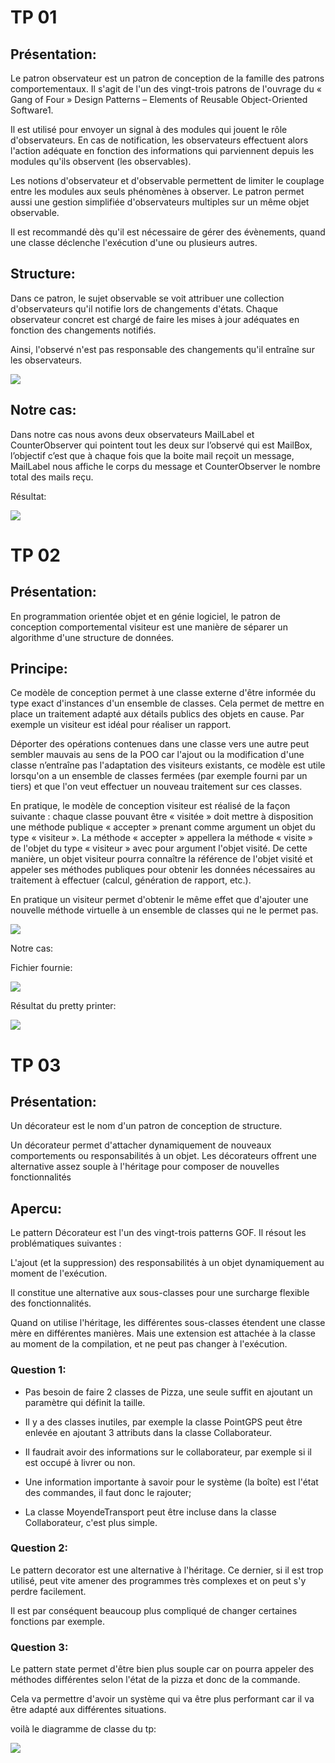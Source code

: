 # TP 01

## Présentation:

Le patron observateur est un patron de conception de la famille des patrons comportementaux. Il s'agit de l'un des vingt-trois patrons de l'ouvrage du « Gang of Four » Design Patterns – Elements of Reusable Object-Oriented Software1.

Il est utilisé pour envoyer un signal à des modules qui jouent le rôle d'observateurs. En cas de notification, les observateurs effectuent alors l'action adéquate en fonction des informations qui parviennent depuis les modules qu'ils observent (les observables).

Les notions d'observateur et d'observable permettent de limiter le couplage entre les modules aux seuls phénomènes à observer. Le patron permet aussi une gestion simplifiée d'observateurs multiples sur un même objet observable.

Il est recommandé dès qu'il est nécessaire de gérer des évènements, quand une classe déclenche l'exécution d'une ou plusieurs autres.

## Structure:

Dans ce patron, le sujet observable se voit attribuer une collection d'observateurs qu'il notifie lors de changements d'états. Chaque observateur concret est chargé de faire les mises à jour adéquates en fonction des changements notifiés.

Ainsi, l'observé n'est pas responsable des changements qu'il entraîne sur les observateurs.

![](images/Observer.svg.png)

## Notre cas:
Dans notre cas nous avons deux observateurs MailLabel et CounterObserver qui pointent tout les deux sur l’observé qui est MailBox, l’objectif c’est que à chaque fois que la boite mail reçoit un message, MailLabel nous affiche le corps du message et CounterObserver le nombre total des mails reçu.
 
Résultat:

![](images/CaptureTP0.PNG)


# TP 02

## Présentation:

En programmation orientée objet et en génie logiciel, le patron de conception comportemental visiteur est une manière de séparer un algorithme d'une structure de données.

## Principe:

Ce modèle de conception permet à une classe externe d'être informée du type exact d'instances d'un ensemble de classes. Cela permet de mettre en place un traitement adapté aux détails publics des objets en cause. Par exemple un visiteur est idéal pour réaliser un rapport.

Déporter des opérations contenues dans une classe vers une autre peut sembler mauvais au sens de la POO car l'ajout ou la modification d'une classe n’entraîne pas l'adaptation des visiteurs existants, ce modèle est utile lorsqu'on a un ensemble de classes fermées (par exemple fourni par un tiers) et que l'on veut effectuer un nouveau traitement sur ces classes.

En pratique, le modèle de conception visiteur est réalisé de la façon suivante : chaque classe pouvant être « visitée » doit mettre à disposition une méthode publique « accepter » prenant comme argument un objet du type « visiteur ». La méthode « accepter » appellera la méthode « visite » de l'objet du type « visiteur » avec pour argument l'objet visité. De cette manière, un objet visiteur pourra connaître la référence de l'objet visité et appeler ses méthodes publiques pour obtenir les données nécessaires au traitement à effectuer (calcul, génération de rapport, etc.).

En pratique un visiteur permet d'obtenir le même effet que d'ajouter une nouvelle méthode virtuelle à un ensemble de classes qui ne le permet pas.

![](images/Visitor_pattern_uml.svg.png)

Notre cas: 

Fichier fournie:

![](images/test.PNG)

Résultat du pretty printer:

![](images/prettyPrinter.PNG)


# TP 03 

## Présentation:

Un décorateur est le nom d'un patron de conception de structure.

Un décorateur permet d'attacher dynamiquement de nouveaux comportements ou responsabilités à un objet. Les décorateurs offrent une alternative assez souple à l'héritage pour composer de nouvelles fonctionnalités

## Apercu:

Le pattern Décorateur est l'un des vingt-trois patterns GOF. Il résout les problématiques suivantes :

L'ajout (et la suppression) des responsabilités à un objet dynamiquement au moment de l'exécution.

Il constitue une alternative aux sous-classes pour une surcharge flexible des fonctionnalités.

Quand on utilise l'héritage, les différentes sous-classes étendent une classe mère en différentes manières. Mais une extension est attachée à la classe au moment de la compilation, et ne peut pas changer à l'exécution.

### Question 1:

- Pas besoin de faire 2 classes de Pizza, une seule suffit en ajoutant un paramètre qui définit la taille.

- Il y a des classes inutiles, par exemple la classe PointGPS peut être enlevée en ajoutant 3 attributs dans la classe Collaborateur.

- Il faudrait avoir des informations sur le collaborateur, par exemple si il est occupé à livrer ou non.

- Une information importante à savoir pour le système (la boîte) est l'état des commandes, il faut donc le rajouter;

- La classe MoyendeTransport peut être incluse dans la classe Collaborateur, c'est plus simple.

### Question 2:

Le pattern decorator est une alternative à l'héritage. Ce dernier, si il est trop utilisé, peut vite amener des programmes très complexes et on peut s'y perdre facilement.

Il est par conséquent beaucoup plus compliqué de changer certaines fonctions par exemple.

### Question 3:

Le pattern state permet d'être bien plus souple car on pourra appeler des méthodes différentes selon l'état de la pizza et donc de la commande.

Cela va permettre d'avoir un système qui va être plus performant car il va être adapté aux différentes situations.

voilà le diagramme de classe du tp:

![](images/MDI_tp3.jpg)
